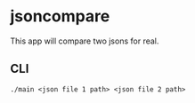 # jsoncompare
This app will compare two jsons for real. 

## CLI
`./main <json file 1 path> <json file 2 path>`
